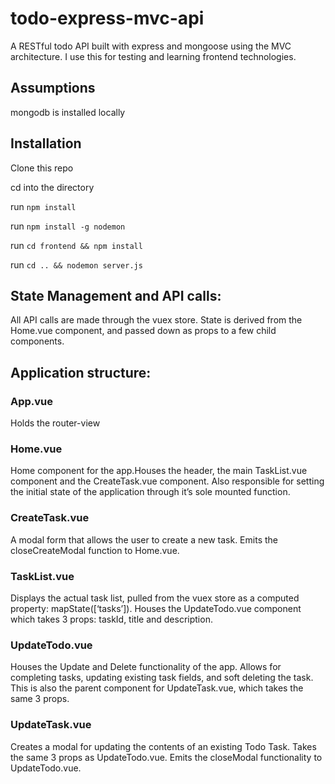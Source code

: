 # todo-express-mvc-api
A RESTful todo API built with express and mongoose using the MVC architecture. I use this for testing and learning frontend technologies. 

## Assumptions
mongodb is installed locally

## Installation

Clone this repo

cd into the directory

run `npm install`

run `npm install -g nodemon`

run `cd frontend && npm install`

run `cd .. && nodemon server.js`

## State Management and API calls:
All API calls are made through the vuex store. State is derived from the Home.vue component, and passed down as props to a few child components.

## Application structure:

### App.vue
Holds the router-view

### Home.vue
Home component for the app.Houses the header, the main TaskList.vue component and the CreateTask.vue component. Also responsible for setting the initial state of the application through it’s sole mounted function.

### CreateTask.vue
A modal form that allows the user to create a new task. Emits the closeCreateModal function to Home.vue.

### TaskList.vue
Displays the actual task list, pulled from the vuex store as a computed property: mapState([‘tasks’]). Houses the UpdateTodo.vue component which takes 3 props: taskId, title and description.

### UpdateTodo.vue
Houses the Update and Delete functionality of the app. Allows for completing tasks, updating existing task fields, and soft deleting the task. This is also the parent component for UpdateTask.vue, which takes the same 3 props.

### UpdateTask.vue
Creates a modal for updating the contents of an existing Todo Task. Takes the same 3 props as UpdateTodo.vue. Emits the closeModal functionality to UpdateTodo.vue.


